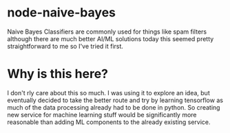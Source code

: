 # node-naive-bayes
Naive Bayes Classifiers are commonly used for things like spam filters although there are much better AI/ML solutions today this seemed pretty straightforward to me so I've tried it first.

# Why is this here?
I don't rly care about this so much. I was using it to explore an idea, but eventually decided to take the better route and try by learning tensorflow as much of the data processing already had to be done in python. So creating new service for machine learning stuff would be significantly more reasonable than adding ML components to the already existing service.
